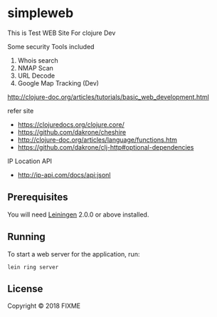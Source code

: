 # simpleweb

This is Test WEB Site For clojure Dev

Some security Tools included

1) Whois search
2) NMAP Scan
3) URL Decode
4) Google Map Tracking (Dev)


http://clojure-doc.org/articles/tutorials/basic_web_development.html

refer site
- https://clojuredocs.org/clojure.core/
- https://github.com/dakrone/cheshire
- http://clojure-doc.org/articles/language/functions.htm
- https://github.com/dakrone/clj-http#optional-dependencies

IP Location API
- http://ip-api.com/docs/api:jsonl

## Prerequisites

You will need [Leiningen][] 2.0.0 or above installed.

[leiningen]: https://github.com/technomancy/leiningen

## Running

To start a web server for the application, run:

    lein ring server

## License

Copyright © 2018 FIXME
